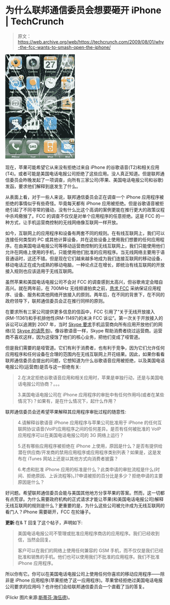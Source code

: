 # 为什么联邦通信委员会想要砸开 iPhone | TechCrunch

> 原文：<https://web.archive.org/web/https://techcrunch.com/2009/08/01/why-the-fcc-wants-to-smash-open-the-iphone/>

![](img/27d2b12dfa3be6e7e03ec93f86026d4f.png)

现在，苹果可能希望它从来没有拒绝过来自 iPhone 的谷歌语音(T2)和相关应用(T4)。或者可能是美国电话电报公司拒绝了这些应用。没人真正知道。但是联邦通信委员会昨晚发起了一项调查，向所有三家公司(苹果、美国电话电报公司和谷歌)发函，要求他们解释到底发生了什么。

从表面上看，对于一些人来说，联邦通信委员会正在调查一个 iPhone 应用程序被拒绝的事情似乎有些奇怪。毕竟每天都有 iPhone 应用被拒绝。但是谷歌语音被拒绝引起了不同寻常的骚动，没有什么比这个高调的案例更能在推行更大的政策议程中杀鸡儆猴了。FCC 的调查不仅仅是对单个应用程序的任意拒绝。这是 FCC 的一种方式，让手机运营商控制的无线网络像互联网一样开放。

如今，互联网上的应用程序和设备有两套不同的规则。在有线互联网上，我们可以连接任何类型的 PC 或其他计算设备，并在这些设备上使用我们想要的任何应用程序。在由美国电话电报公司等移动运营商控制的无线互联网上，我们只能使用他们允许在网络上使用的手机，只能使用他们批准的应用程序。当无线网络主要用于语音通话时，这还不错。但是现在它们越来越多地成为我们连接互联网的移动设备，移动电话正在成为成熟的移动电脑，一种论点正在增长，即统治有线互联网的开放接入规则也应该适用于无线互联网。

虽然苹果和美国电话电报公司不会对 FCC 的调查感到太高兴，但谷歌肯定会暗自高兴。就在两年前，在 700MHz 无线频谱拍卖之前，[恳求 FCC](https://web.archive.org/web/20230406113909/https://techcrunch.com/2007/07/22/the-fcc-needs-to-listen-to-google/) 采纳保证应用程序、设备、服务和其他网络开放接入的原则。两年后，在不同的背景下，在不同的政府领导下，联邦通信委员会正在推行同样的原则。

在要求所有三家公司提供更多信息的信函中，FCC 引用了“关于无线开放接入(RM-11361)和手机排他性(RM-11497)的未决 FCC 诉讼”。第一次关于开放接入的诉讼可以追溯到 2007 年，当时 [Skype 要求](https://web.archive.org/web/20230406113909/http://www.crunchgear.com/2007/02/22/skype-begs-fcc-to-open-cell-networks/)手机运营商向所有应用开放他们的网络(见 [Skype 的请愿书](https://web.archive.org/web/20230406113909/http://74.125.47.132/search?q=cache:WMsHzJyFR6IJ:www.publicknowledge.org/pdf/pisc-skype-comments-20070430.pdf+RM-11361&cd=2&hl=en&ct=clnk&gl=us&client=firefox-a))。像谷歌语音一样，Skype 帮助消费者绕过运营商。运营商不喜欢这样，因为这侵蚀了他们的核心业务，把他们变成了哑管道。

但是我们需要的是哑管道。它们有利于消费者，也有利于竞争，因为它们允许任何应用程序和任何设备在合理的范围内在无线互联网上开花结果。因此，如果你看看联邦通信委员会提出的问题，它想知道为什么谷歌语音应用被拒绝，以及美国电话电报公司(运营商)是否与这一拒绝有关:

> 2.在决定拒绝谷歌语音应用和相关应用时，苹果是单独行动，还是与美国电话电报公司协商？。。。
> 
> 3.美国电话电报公司在 iPhone 应用程序的审批中有任何作用吗(或者在某些情况下)？如果有，是在什么情况下，起什么作用？

联邦通信委员会还希望苹果解释其应用程序审批过程的随意性:

> 4.请解释谷歌语音 iPhone 应用程序与苹果公司批准用于 iPhone 的任何互联网协议语音(VoIP)应用程序之间的任何差异。是否有任何被批准的 VoIP 应用程序可以在美国电话电报公司的 3G 网络上运行？
> 
> 5.还有哪些应用程序被拒绝在 iPhone 上使用，原因是什么？是否有提供给潜在供应商/开发商的禁用应用程序或应用程序类别列表？如果是，这是发布在 iTunes 网站上还是以其他方式向消费者披露？
> 
> 6.考虑和批准 iPhone 应用的标准是什么？此类申请的审批流程是什么(时间、拒绝原因、上诉流程等)。)?申请被拒的百分比是多少？拒绝申请的主要原因是什么？

好问题。希望联邦通信委员会能与美国其他地方分享苹果的答案。然而，这一切都有点荒谬。为什么需要政府机构的正式请求才能让苹果(和美国电话电报公司)解释无线互联网的规则是什么？更重要的是，为什么这些公司被允许成为无线互联网的看门人？iPhone 需要砸开，FCC 在抡锤子。

**更新**:在& T 回复了这个帖子，声明如下:

> 美国电话电报公司不管理或批准应用程序商店的应用程序。我们已经收到信，当然会回复。
> 
> 客户可以在我们的网络上使用任何兼容的 GSM 手机，而不仅仅是我们已经批准和销售的手机。他们也可以使用我们不批准的应用程序。我们不批准 iPhone 应用程序。

所以你有它。你可以在美国电话电报公司上使用任何你喜欢的移动应用程序——除非是 iPhone 应用程序(苹果拒绝了这一应用程序)。苹果曾经拒绝过美国电话电报公司要求的应用吗？也许他们会给联邦通信委员会一个直截了当的答复。

(Flickr 图片来源:[斯蒂芬·海伍德](https://web.archive.org/web/20230406113909/http://www.flickr.com/photos/thetechbuzz/3709438002/))。